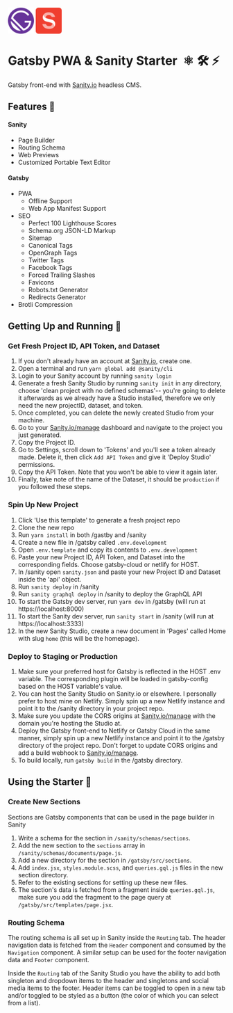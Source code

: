 <img alt="Gatsby" src="./gatsby/src/images/gatsby.svg" width="60" />&nbsp;<img alt="Sanity" src="./gatsby/src/images/sanity.svg" width="60" />

# Gatsby PWA & Sanity Starter &nbsp;⚛️&nbsp;🛠&nbsp;⚡️
Gatsby front-end with [Sanity.io](https://sanity.io/) headless CMS.

## Features 🌟
#### Sanity
  - Page Builder
  - Routing Schema
  - Web Previews
  - Customized Portable Text Editor
  
#### Gatsby
  - PWA
    - Offline Support
    - Web App Manifest Support
  - SEO
    - Perfect 100 Lighthouse Scores
    - Schema.org JSON-LD Markup
    - Sitemap
    - Canonical Tags
    - OpenGraph Tags
    - Twitter Tags
    - Facebook Tags
    - Forced Trailing Slashes
    - Favicons
    - Robots.txt Generator
    - Redirects Generator
  - Brotli Compression
  
  ## Getting Up and Running 🌟
  
  ### Get Fresh Project ID, API Token, and Dataset
  1. If you don't already have an account at [Sanity.io](https://sanity.io/), create one.
  2. Open a terminal and run `yarn global add @sanity/cli`
  3. Login to your Sanity account by running `sanity login`
  4. Generate a fresh Sanity Studio by running `sanity init` in any directory, choose 'clean project with no defined schemas'-- you're going to delete it afterwards as we already have a Studio installed, therefore we only need the new projectID, dataset, and token.
  5. Once completed, you can delete the newly created Studio from your machine.
  6. Go to your [Sanity.io/manage](https://sanity.io/manage/) dashboard and navigate to the project you just generated.
  7. Copy the Project ID.
  8. Go to Settings, scroll down to 'Tokens' and you'll see a token already made. Delete it, then click `Add API Token` and give it 'Deploy Studio' permissions.
  9. Copy the API Token. Note that you won't be able to view it again later.
  10. Finally, take note of the name of the Dataset, it should be `production` if you followed these steps.
  
  ### Spin Up New Project
  1. Click 'Use this template' to generate a fresh project repo
  2. Clone the new repo
  3. Run `yarn install` in both /gastby and /sanity
  4. Create a new file in /gatsby called `.env.development`
  5. Open `.env.template` and copy its contents to `.env.development`
  6. Paste your new Project ID, API Token, and Dataset into the corresponding fields. Choose gatsby-cloud or netlify for HOST.
  7. In /sanity open `sanity.json` and paste your new Project ID and Dataset inside the 'api' object.
  8. Run `sanity deploy` in /sanity
  9. Run `sanity graphql deploy` in /sanity to deploy the GraphQL API
  10. To start the Gatsby dev server, run `yarn dev` in /gatsby (will run at https://localhost:8000)
  11. To start the Sanity dev server, run `sanity start` in /sanity (will run at https://localhost:3333)
  12. In the new Sanity Studio, create a new document in 'Pages' called Home with slug `home` (this will be the homepage).
  
  ### Deploy to Staging or Production
  1. Make sure your preferred host for Gatsby is reflected in the HOST .env variable. The corresponding plugin will be loaded in gatsby-config based on the HOST variable's value.
  2. You can host the Sanity Studio on Sanity.io or elsewhere. I personally prefer to host mine on Netlify. Simply spin up a new Netlify instance and point it to the /sanity directory in your project repo.
  3. Make sure you update the CORS origins at [Sanity.io/manage](https://sanity.io/manage/) with the domain you're hosting the Studio at.
  4. Deploy the Gatsby front-end to Netlify or Gatsby Cloud in the same manner, simply spin up a new Netlify instance and point it to the /gatsby directory of the project repo. Don't forget to update CORS origins and add a build webhook to [Sanity.io/manage](https://sanity.io/manage/).
  5. To build locally, run `gatsby build` in the /gatsby directory.
  
  ## Using the Starter 🌟
  
  ### Create New Sections
  Sections are Gatsby components that can be used in the page builder in Sanity
  1. Write a schema for the section in `/sanity/schemas/sections`.
  2. Add the new section to the `sections` array in `/sanity/schemas/documents/page.js`.
  3. Add a new directory for the section in `/gatsby/src/sections`.
  4. Add `index.jsx`, `styles.module.scss`, and `queries.gql.js` files in the new section directory.
  5. Refer to the existing sections for setting up these new files.
  6. The section's data is fetched from a fragment inside `queries.gql.js`, make sure you add the fragment to the page query at `/gatsby/src/templates/page.jsx`.
  
  ### Routing Schema
  The routing schema is all set up in Sanity inside the `Routing` tab. The header navigation data is fetched from the `Header` component and consumed by the `Navigation` component. A similar setup can be used for the footer navigation data and `Footer` component.
  
  Inside the `Routing` tab of the Sanity Studio you have the ability to add both singleton and dropdown items to the header and singletons and social media items to the footer. Header items can be toggled to open in a new tab and/or toggled to be styled as a button (the color of which you can select from a list).
 
